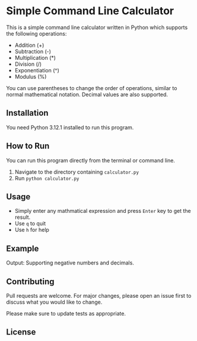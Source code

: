 # Simple Command Line Calculator
This is a simple command line calculator written in Python which supports the following operations:

- Addition (+)
- Subtraction (-)
- Multiplication (*)
- Division (/)
- Exponentiation (^)
- Modulus (%)

You can use parentheses to change the order of operations, similar to normal mathematical notation. Decimal values are also supported.

## Installation
You need Python 3.12.1 installed to run this program.

## How to Run
You can run this program directly from the terminal or command line.

1. Navigate to the directory containing `calculator.py`
2. Run `python calculator.py`

## Usage

- Simply enter any mathmatical expression and press `Enter` key to get the result.
- Use `q` to quit
- Use `h` for help


## Example
Output:
Supporting negative numbers and decimals.

## Contributing
Pull requests are welcome. For major changes, please open an issue first to discuss what you would like to change.

Please make sure to update tests as appropriate.

## License
